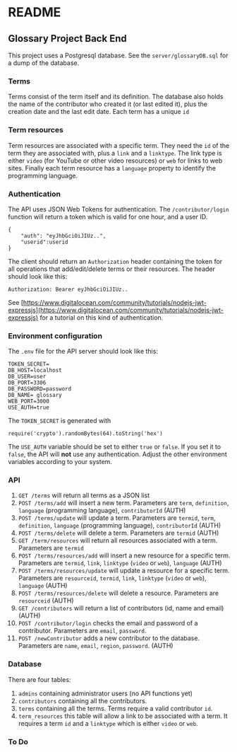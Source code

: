 # README

## Glossary Project Back End

This project uses a Postgresql database.  See the `server/glossaryDB.sql` for a dump of the database.

### Terms

Terms consist of the term itself and its definition.  The database also holds the name of the contributor who created it (or last edited it), plus the creation date and the last edit date.  Each term has a unique `id`

### Term resources

Term resources are associated with a specific term.  They need the `id` of the term they are associated with, plus a `link` and a `linktype`.  The link type is either `video` (for YouTube or other video resources) or `web` for links to web sites.  Finally each term resource has a `language` property to identify the programming language.

### Authentication

The API uses JSON Web Tokens for authentication.  The `/contributor/login` function will return a token which is valid for one hour, and a user ID.
```
{
    "auth": "eyJhbGciOiJIUz..",
    "userid":userid
}
```
The client should return an `Authorization` header containing the token for all operations that add/edit/delete terms or their resources.  The header should look like this:
```
Authorization: Bearer eyJhbGciOiJIUz..
```

See [https://www.digitalocean.com/community/tutorials/nodejs-jwt-expressjs](https://www.digitalocean.com/community/tutorials/nodejs-jwt-expressjs) for a tutorial on this kind of authentication.

### Environment configuration

The `.env` file for the API server should look like this:
```
TOKEN_SECRET=
DB_HOST=localhost
DB_USER=user
DB_PORT=3306
DB_PASSWORD=password
DB_NAME= glossary
WEB_PORT=3000
USE_AUTH=true
```

The `TOKEN_SECRET` is generated with
```
require('crypto').randomBytes(64).toString('hex')
```
The `USE_AUTH` variable should be set to either `true` or `false`.  If you set it to `false`, the API will **not** use any authentication.
Adjust the other environment variables according to your system.

### API

1. `GET /terms` will return all terms as a JSON list
2. `POST /terms/add` will insert a new term.  Parameters are `term`, `definition`, `language` (programming language), `contributorId` (AUTH)
3. `POST /terms/update` will update a term.  Parameters are `termid`, `term`, `definition`, `language` (programming language), `contributorId` (AUTH)
4. `POST /terms/delete` will delete a term.  Parameters are `termid` (AUTH)
5. `GET /term/resources` will return all resources associated with a term.  Parameters are `termid`
6. `POST /terms/resources/add` will insert a new resource for a specific term.  Parameters are `termid`, `link`, `linktype` (`video` or `web`), `language` (AUTH)
7. `POST /terms/resources/update` will update a resource for a specific term.  Parameters are `resourceid`, `termid`, `link`, `linktype` (`video` or `web`), `language` (AUTH)
8. `POST /terms/resources/delete` will delete a resource.  Parameters are `resourceid` (AUTH)
9. `GET /contributors` will return a list of contributors (id, name and email) (AUTH)
10. `POST /contributor/login` checks the email and password of a contributor.  Parameters are `email`, `password`.
11. `POST /newContributor` adds a new contributor to the database.  Parameters are `name`, `email`, `region`, `password`. (AUTH)

### Database

There are four tables:
1. `admins` containing administrator users (no API functions yet)
2. `contributors` containing all the contributors.
3. `terms` containing all the terms.  Terms require a valid contributor `id`.
4. `term_resources` this table will allow a link to be associated with a term.  It requires a term `id` and a `linktype` which is either `video` or `web`.

### To Do


